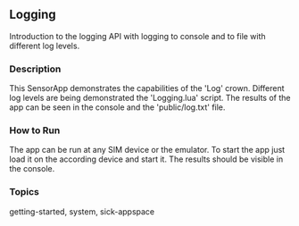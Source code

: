 ## Logging

Introduction to the logging API with logging to console and to file with different log levels.

### Description

This SensorApp demonstrates the capabilities of the 'Log' crown.
Different log levels are being demonstrated the 'Logging.lua' script.
The results of the app can be seen in the console and the 'public/log.txt' file.

### How to Run

The app can be run at any SIM device or the emulator.
To start the app just load it on the according device and start it.
The results should be visible in the console.

### Topics

getting-started, system, sick-appspace